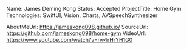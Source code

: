 Name: James Deming Kong
Status: Accepted
ProjectTitle: Home Gym
Technologies: SwiftUI, Vision, Charts, AVSpeechSynthesizer

AboutMeUrl: https://jameskong098.github.io/
SourceUrl: https://github.com/jameskong098/home-gym
VideoUrl: https://www.youtube.com/watch?v=rw4rHrYH1G0

<!---
EXAMPLE
Name<required>: John Appleseed
Status<required>: Submitted <or> Winner <or> Distinguished <or> Rejected
ProjectTitle: The Accessibility Rose
Technologies<4 maximum>: SwiftUI, RealityKit, CoreGraphic 

AboutMeUrl: https://linkedin.com/in/johnappleseed <
SourceUrl: https://github.com/johnappleseed/wwdc2025
VideoUrl: https://youtu.be/ABCDE123456

Please note that only Name and Status are mandatory fields. The other fields are optional.
-->
